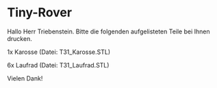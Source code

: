 # Tiny-Rover

Hallo Herr Triebenstein. Bitte die folgenden aufgelisteten Teile bei Ihnen drucken.

1x Karosse (Datei: T31_Karosse.STL)

6x Laufrad (Datei: T31_Laufrad.STL)




Vielen Dank!

